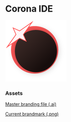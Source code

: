 # Corona IDE

![Current Corona IDE logo](brandmark.png)

### Assets
[Master branding file (.ai)](branding.ai)

[Current brandmark (.png)](brandmark.png)
